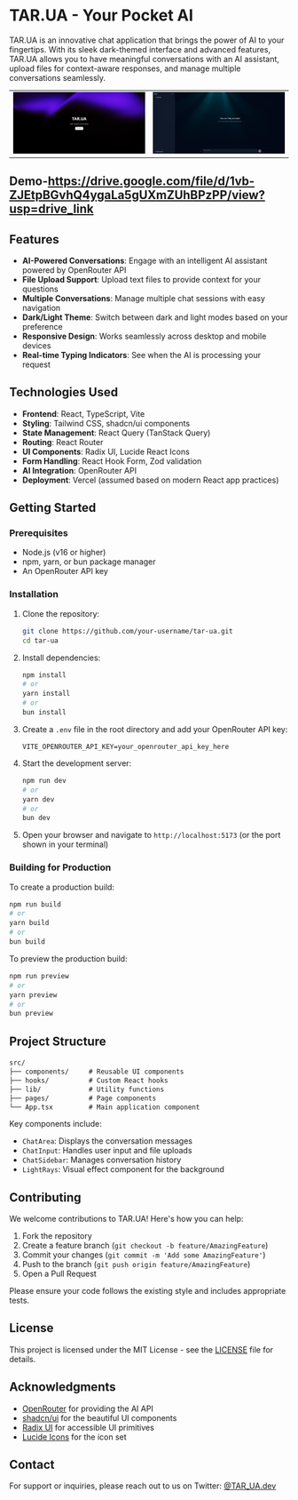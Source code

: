 # TAR.UA - Your Pocket AI

TAR.UA is an innovative chat application that brings the power of AI to your fingertips. With its sleek dark-themed interface and advanced features, TAR.UA allows you to have meaningful conversations with an AI assistant, upload files for context-aware responses, and manage multiple conversations seamlessly.

<table>
  <tr>
    <td><img src="/public/Screenshot%202025-08-03%20122916.png" alt="TAR.UA Preview 1" width="400"/></td>
    <td><img src="/public/Screenshot%202025-08-03%20130751.png" alt="TAR.UA Preview 2" width="400"/></td>
  </tr>
</table>

## Demo-https://drive.google.com/file/d/1vb-ZJEtpBGvhQ4ygaLa5gUXmZUhBPzPP/view?usp=drive_link


## Features

- **AI-Powered Conversations**: Engage with an intelligent AI assistant powered by OpenRouter API
- **File Upload Support**: Upload text files to provide context for your questions
- **Multiple Conversations**: Manage multiple chat sessions with easy navigation
- **Dark/Light Theme**: Switch between dark and light modes based on your preference
- **Responsive Design**: Works seamlessly across desktop and mobile devices
- **Real-time Typing Indicators**: See when the AI is processing your request

## Technologies Used

- **Frontend**: React, TypeScript, Vite
- **Styling**: Tailwind CSS, shadcn/ui components
- **State Management**: React Query (TanStack Query)
- **Routing**: React Router
- **UI Components**: Radix UI, Lucide React Icons
- **Form Handling**: React Hook Form, Zod validation
- **AI Integration**: OpenRouter API
- **Deployment**: Vercel (assumed based on modern React app practices)

## Getting Started

### Prerequisites

- Node.js (v16 or higher)
- npm, yarn, or bun package manager
- An OpenRouter API key

### Installation

1. Clone the repository:
   ```bash
   git clone https://github.com/your-username/tar-ua.git
   cd tar-ua
   ```

2. Install dependencies:
   ```bash
   npm install
   # or
   yarn install
   # or
   bun install
   ```

3. Create a `.env` file in the root directory and add your OpenRouter API key:
   ```env
   VITE_OPENROUTER_API_KEY=your_openrouter_api_key_here
   ```

4. Start the development server:
   ```bash
   npm run dev
   # or
   yarn dev
   # or
   bun dev
   ```

5. Open your browser and navigate to `http://localhost:5173` (or the port shown in your terminal)

### Building for Production

To create a production build:

```bash
npm run build
# or
yarn build
# or
bun build
```

To preview the production build:

```bash
npm run preview
# or
yarn preview
# or
bun preview
```

## Project Structure

```
src/
├── components/     # Reusable UI components
├── hooks/          # Custom React hooks
├── lib/            # Utility functions
├── pages/          # Page components
└── App.tsx         # Main application component
```

Key components include:
- `ChatArea`: Displays the conversation messages
- `ChatInput`: Handles user input and file uploads
- `ChatSidebar`: Manages conversation history
- `LightRays`: Visual effect component for the background

## Contributing

We welcome contributions to TAR.UA! Here's how you can help:

1. Fork the repository
2. Create a feature branch (`git checkout -b feature/AmazingFeature`)
3. Commit your changes (`git commit -m 'Add some AmazingFeature'`)
4. Push to the branch (`git push origin feature/AmazingFeature`)
5. Open a Pull Request

Please ensure your code follows the existing style and includes appropriate tests.

## License

This project is licensed under the MIT License - see the [LICENSE](LICENSE) file for details.

## Acknowledgments

- [OpenRouter](https://openrouter.ai/) for providing the AI API
- [shadcn/ui](https://ui.shadcn.com/) for the beautiful UI components
- [Radix UI](https://www.radix-ui.com/) for accessible UI primitives
- [Lucide Icons](https://lucide.dev/) for the icon set

## Contact

For support or inquiries, please reach out to us on Twitter: [@TAR_UA.dev](https://twitter.com/TAR_UA.dev)
